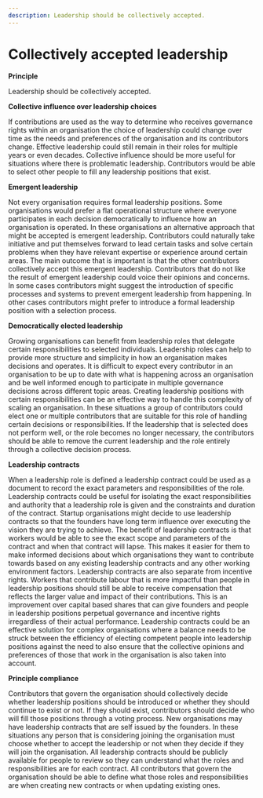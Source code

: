 ```yaml
---
description: Leadership should be collectively accepted.
---
```


# Collectively accepted leadership

**Principle**

Leadership should be collectively accepted.



**Collective influence over leadership choices**

If contributions are used as the way to determine who receives governance rights within an organisation the choice of leadership could change over time as the needs and preferences of the organisation and its contributors change. Effective leadership could still remain in their roles for multiple years or even decades. Collective influence should be more useful for situations where there is problematic leadership. Contributors would be able to select other people to fill any leadership positions that exist.



**Emergent leadership**

Not every organisation requires formal leadership positions. Some organisations would prefer a flat operational structure where everyone participates in each decision democratically to influence how an organisation is operated. In these organisations an alternative approach that might be accepted is emergent leadership. Contributors could naturally take initiative and put themselves forward to lead certain tasks and solve certain problems when they have relevant expertise or experience around certain areas. The main outcome that is important is that the other contributors collectively accept this emergent leadership. Contributors that do not like the result of emergent leadership could voice their opinions and concerns. In some cases contributors might suggest the introduction of specific processes and systems to prevent emergent leadership from happening. In other cases contributors might prefer to introduce a formal leadership position with a selection process.



**Democratically elected leadership**

Growing organisations can benefit from leadership roles that delegate certain responsibilities to selected individuals. Leadership roles can help to provide more structure and simplicity in how an organisation makes decisions and operates. It is difficult to expect every contributor in an organisation to be up to date with what is happening across an organisation and be well informed enough to participate in multiple governance decisions across different topic areas. Creating leadership positions with certain responsibilities can be an effective way to handle this complexity of scaling an organisation. In these situations a group of contributors could elect one or multiple contributors that are suitable for this role of handling certain decisions or responsibilities. If the leadership that is selected does not perform well, or the role becomes no longer necessary, the contributors should be able to remove the current leadership and the role entirely through a collective decision process.



**Leadership contracts**

When a leadership role is defined a leadership contract could be used as a document to record the exact parameters and responsibilities of the role. Leadership contracts could be useful for isolating the exact responsibilities and authority that a leadership role is given and the constraints and duration of the contract. Startup organisations might decide to use leadership contracts so that the founders have long term influence over executing the vision they are trying to achieve. The benefit of leadership contracts is that workers would be able to see the exact scope and parameters of the contract and when that contract will lapse. This makes it easier for them to make informed decisions about which organisations they want to contribute towards based on any existing leadership contracts and any other working environment factors. Leadership contracts are also separate from incentive rights. Workers that contribute labour that is more impactful than people in leadership positions should still be able to receive compensation that reflects the larger value and impact of their contributions. This is an improvement over capital based shares that can give founders and people in leadership positions perpetual governance and incentive rights irregardless of their actual performance. Leadership contracts could be an effective solution for complex organisations where a balance needs to be struck between the efficiency of electing competent people into leadership positions against the need to also ensure that the collective opinions and preferences of those that work in the organisation is also taken into account.



**Principle compliance**

Contributors that govern the organisation should collectively decide whether leadership positions should be introduced or whether they should continue to exist or not. If they should exist, contributors should decide who will fill those positions through a voting process. New organisations may have leadership contracts that are self issued by the founders. In these situations any person that is considering joining the organisation must choose whether to accept the leadership or not when they decide if they will join the organisation. All leadership contracts should be publicly available for people to review so they can understand what the roles and responsibilities are for each contract. All contributors that govern the organisation should be able to define what those roles and responsibilities are when creating new contracts or when updating existing ones.
